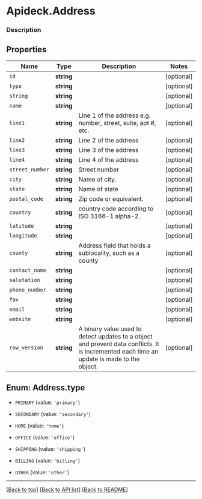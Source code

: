 # Apideck.Address

### Description

## Properties
Name | Type | Description | Notes
------------ | ------------- | ------------- | -------------
`id` | **string** |  | [optional] 
`type` | **string** |  | [optional] 
`string` | **string** |  | [optional] 
`name` | **string** |  | [optional] 
`line1` | **string** | Line 1 of the address e.g. number, street, suite, apt #, etc. | [optional] 
`line2` | **string** | Line 2 of the address | [optional] 
`line3` | **string** | Line 3 of the address | [optional] 
`line4` | **string** | Line 4 of the address | [optional] 
`street_number` | **string** | Street number | [optional] 
`city` | **string** | Name of city. | [optional] 
`state` | **string** | Name of state | [optional] 
`postal_code` | **string** | Zip code or equivalent. | [optional] 
`country` | **string** | country code according to ISO 3166-1 alpha-2. | [optional] 
`latitude` | **string** |  | [optional] 
`longitude` | **string** |  | [optional] 
`county` | **string** | Address field that holds a sublocality, such as a county | [optional] 
`contact_name` | **string** |  | [optional] 
`salutation` | **string** |  | [optional] 
`phone_number` | **string** |  | [optional] 
`fax` | **string** |  | [optional] 
`email` | **string** |  | [optional] 
`website` | **string** |  | [optional] 
`row_version` | **string** | A binary value used to detect updates to a object and prevent data conflicts. It is incremented each time an update is made to the object. | [optional] 





<a name="TYPE"></a>
## Enum: Address.type


* `PRIMARY` (value: `'primary'`)

* `SECONDARY` (value: `'secondary'`)

* `HOME` (value: `'home'`)

* `OFFICE` (value: `'office'`)

* `SHIPPING` (value: `'shipping'`)

* `BILLING` (value: `'billing'`)

* `OTHER` (value: `'other'`)




---

[[Back to top]](#) [[Back to API list]](../../../../README.md#documentation-for-api-endpoints) [[Back to README]](../../../../README.md)


